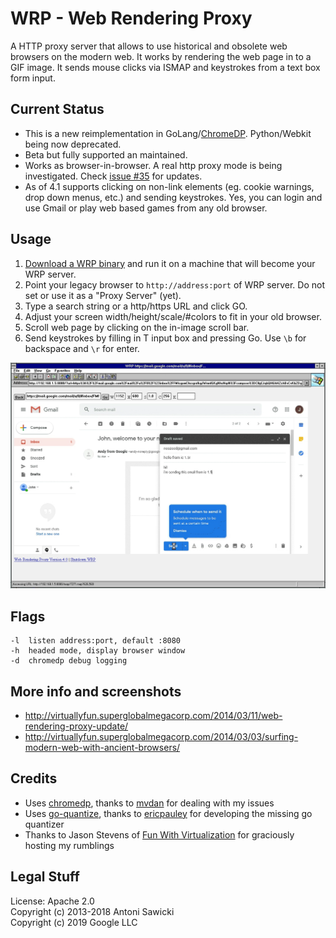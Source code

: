 # WRP - Web Rendering Proxy

A HTTP proxy server that allows to use historical and obsolete web browsers on the modern web. It works by rendering the web page in to a GIF image. It sends mouse clicks via ISMAP and keystrokes from a text box form input.

## Current Status

* This is a new reimplementation in GoLang/[ChromeDP](https://github.com/chromedp/chromedp). Python/Webkit being now deprecated.
* Beta but fully supported an maintained.
* Works as browser-in-browser. A real http proxy mode is being investigated. Check [issue #35](https://github.com/tenox7/wrp/issues/35) for updates.
* As of 4.1 supports clicking on non-link elements (eg. cookie warnings, drop down menus, etc.) and sending keystrokes. Yes, you can login and use Gmail or play web based games from any old browser.

## Usage	

1. [Download a WRP binary](https://github.com/tenox7/wrp/releases/) and run it on a machine that will become your WRP server.
2. Point your legacy browser to `http://address:port` of WRP server. Do not set or use it as a "Proxy Server" (yet).
3. Type a search string or a http/https URL and click GO.	
4. Adjust your screen width/height/scale/#colors to fit in your old browser.	
5. Scroll web page by clicking on the in-image scroll bar.
6. Send keystrokes by filling in T input box and pressing Go. Use `\b` for backspace and `\r` for enter.

![Internet Explorer 1.5 doing Gmail](wrp.png)

## Flags
```
-l  listen address:port, default :8080
-h  headed mode, display browser window
-d  chromedp debug logging
```

## More info and screenshots
* http://virtuallyfun.superglobalmegacorp.com/2014/03/11/web-rendering-proxy-update/
* http://virtuallyfun.superglobalmegacorp.com/2014/03/03/surfing-modern-web-with-ancient-browsers/

## Credits 
* Uses [chromedp](https://github.com/chromedp), thanks to [mvdan](https://github.com/mvdan) for dealing with my issues
* Uses [go-quantize](https://github.com/ericpauley/go-quantize), thanks to [ericpauley](https://github.com/ericpauley) for developing the missing go quantizer
* Thanks to Jason Stevens of [Fun With Virtualization](https://virtuallyfun.com/) for graciously hosting my rumblings

## Legal Stuff
License: Apache 2.0  
Copyright (c) 2013-2018 Antoni Sawicki  
Copyright (c) 2019 Google LLC

